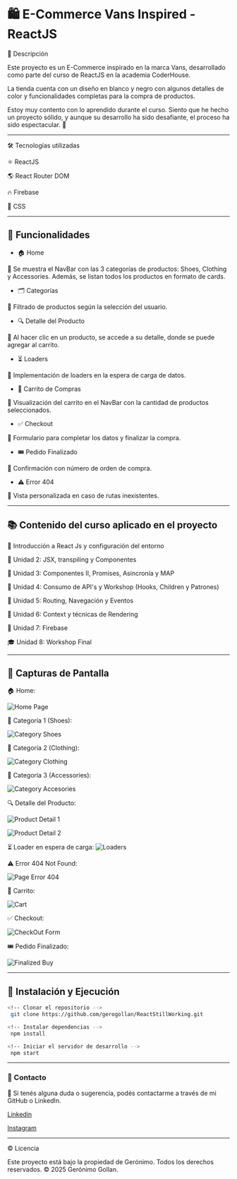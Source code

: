 # 🛍️ E-Commerce Vans Inspired - ReactJS

📌 Descripción

Este proyecto es un E-Commerce inspirado en la marca Vans, desarrollado como parte del curso de ReactJS en la academia CoderHouse.

La tienda cuenta con un diseño en blanco y negro con algunos detalles de color y funcionalidades completas para la compra de productos.

Estoy muy contento con lo aprendido durante el curso. Siento que he hecho un proyecto sólido, y aunque su desarrollo ha sido desafiante, el proceso ha sido espectacular. 🚀

<hr>
🛠️ Tecnologías utilizadas


⚛️ ReactJS

🌎 React Router DOM

🔥 Firebase

🎨 CSS 

<hr>

## 🎯 Funcionalidades

- 🏠 Home

📌 Se muestra el NavBar con las 3 categorías de productos: Shoes, Clothing y Accessories. Además, se listan todos los productos en formato de cards.

- 🗂️ Categorías

📌 Filtrado de productos según la selección del usuario.

- 🔍 Detalle del Producto

📌 Al hacer clic en un producto, se accede a su detalle, donde se puede agregar al carrito.

- ⏳ Loaders

📌 Implementación de loaders en la espera de carga de datos.

- 🛒 Carrito de Compras

📌 Visualización del carrito en el NavBar con la cantidad de productos seleccionados.

- ✅ Checkout

📌 Formulario para completar los datos y finalizar la compra.

- 🎟️ Pedido Finalizado

📌 Confirmación con número de orden de compra.

- ⚠️ Error 404

📌 Vista personalizada en caso de rutas inexistentes.

<hr>

## 📚 Contenido del curso aplicado en el proyecto

📌 Introducción a React Js y configuración del entorno

📖 Unidad 2: JSX, transpiling y Componentes

📖 Unidad 3: Componentes II, Promises, Asincronía y MAP

📖 Unidad 4: Consumo de API's y Workshop (Hooks, Children y Patrones)

📖 Unidad 5: Routing, Navegación y Eventos

📖 Unidad 6: Context y técnicas de Rendering

📖 Unidad 7: Firebase

🎓 Unidad 8: Workshop Final

<hr>

## 📸 Capturas de Pantalla

🏠 Home:

![Home Page](https://i.imgur.com/1pnX1Gb.png)

👟 Categoría 1 (Shoes):

![Category Shoes](https://i.imgur.com/qp7gX6O.png)

👕 Categoría 2 (Clothing):

![Category Clothing](https://i.imgur.com/clDO8HB.png)

🎒 Categoría 3 (Accessories):

![Category Accesories](https://i.imgur.com/2Rkq6IZ.png)

🔍 Detalle del Producto:

![Product Detail 1](https://i.imgur.com/lZPr15o.png)

![Product Detail 2](https://i.imgur.com/NUIz80p.png)

⏳ Loader en espera de carga:
![Loaders](https://i.imgur.com/BTsp8FO.png)

⚠️ Error 404 Not Found:

![Page Error 404](https://i.imgur.com/OfVEz8y.png)

🛒 Carrito:

![Cart](https://i.imgur.com/Xp64hr8.png)

✅ Checkout:

![CheckOut Form](https://i.imgur.com/P8jOhT4.png)

🎟️ Pedido Finalizado:

![Finalized Buy](https://i.imgur.com/tV3min8.png)


<hr>

## 🚀 Instalación y Ejecución

```bash
<!-- Clonar el repositorio -->
 git clone https://github.com/gerogollan/ReactStillWorking.git

<!-- Instalar dependencias -->
 npm install

<!-- Iniciar el servidor de desarrollo -->
 npm start
```

<hr>

### 📩 Contacto

📌 Si tenés alguna duda o sugerencia, podés contactarme a través de mi GitHub o LinkedIn.

[Linkedin](www.linkedin.com/gerogollan)

[Instagram](https://www.instagram.com/gerogollan)


<hr>

© Licencia

Este proyecto está bajo la propiedad de Gerónimo. Todos los derechos reservados. © 2025 Gerónimo Gollan.

